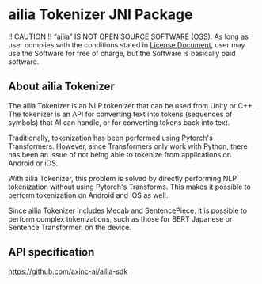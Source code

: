 # ailia Tokenizer JNI Package

!! CAUTION !!
“ailia” IS NOT OPEN SOURCE SOFTWARE (OSS).
As long as user complies with the conditions stated in [License Document](https://ailia.ai/license/), user may use the Software for free of charge, but the Software is basically paid software.

## About ailia Tokenizer

The ailia Tokenizer is an NLP tokenizer that can be used from Unity or C++. The tokenizer is an API for converting text into tokens (sequences of symbols) that AI can handle, or for converting tokens back into text.

Traditionally, tokenization has been performed using Pytorch's Transformers. However, since Transformers only work with Python, there has been an issue of not being able to tokenize from applications on Android or iOS.

With ailia Tokenizer, this problem is solved by directly performing NLP tokenization without using Pytorch's Transforms. This makes it possible to perform tokenization on Android and iOS as well.

Since ailia Tokenizer includes Mecab and SentencePiece, it is possible to perform complex tokenizations, such as those for BERT Japanese or Sentence Transformer, on the device.

## API specification

https://github.com/axinc-ai/ailia-sdk
